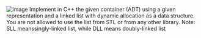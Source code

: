![image](https://github.com/GeorgePint/uni-projects/assets/169899824/461df779-f73f-47f0-b9af-8b0b3bced74a)
 Implement in C++ the given container (ADT) using a given representation and a linked list with
 dynamic allocation as a data structure. You are not allowed to use the list from STL or from any other
 library.
 Note: SLL meanssingly-linked list, while DLL means doubly-linked list
